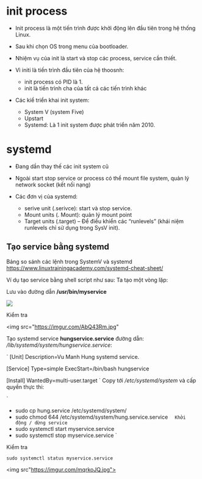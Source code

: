 # init process
- Init process là một tiến trình được khởi động lên đầu tiên trong hệ thống Linux.
- Sau khi chọn OS trong menu của bootloader.
- Nhiệm vụ của init là start và stop các process, service cần thiết.

- Vì initi là tiến trình đầu tiên của hệ thoosnh:
	- init process có PID  là 1.
	- init là tiến trình cha của tất cả các tiến trình khác

- Các kiể triển khai init system:
	- System V (system Five)
	- Upstart
	- Systemd: Là 1 init system được phát triển năm 2010.
	
# systemd

- Đang dần thay thế các init system cũ
- Ngoài start stop service or process có thể mount file system, quản lý network socket (kết nối nạng)

- Các đơn vị của systemd:
	- serive unit (.serivce): start và stop service.
	- Mount units (. Mount): quản lý mount point
	- Target units (.target) – Để điều khiển các “runlevels” (khái niệm runlevels chỉ sử dụng trong SysV init).
	
## Tạo service bằng systemd
Bảng so sánh các lệnh trong SystemV và systemd
https://www.linuxtrainingacademy.com/systemd-cheat-sheet/


Ví dụ tạo service bằng shell script như sau:
Ta tạo một vòng lặp:

Lưu vào đường dẫn **/usr/bin/myservice**

<img src="https://imgur.com/lBE6Obw.jpg">

Kiểm tra

<img src="https://imgur.com/AbQ43Rm.jpg"

Tạo systemd service **hungservice.service** đường dẫn: */lib/systemd/system/hungservice.service*:

` 
[Unit]
Description=Vu Manh Hung systemd service.

[Service]
Type=simple
ExecStart=/bin/bash hungservice

[Install]
WantedBy=multi-user.target
`
Copy tới */etc/systemd/system* và cấp quyền thực thi:

`
 - sudo cp hung.service /etc/systemd/system/
 - sudo chmod 644 /etc/systemd/system/hung.service.service
`  
Khởi động / dừng service
` 
- sudo systemctl start myservice.service
- sudo systemctl stop myservice.service
`

Kiểm tra

` sudo systemctl status myservice.service `

<img src"https://imgur.com/mqrkoJQ.jpg">
